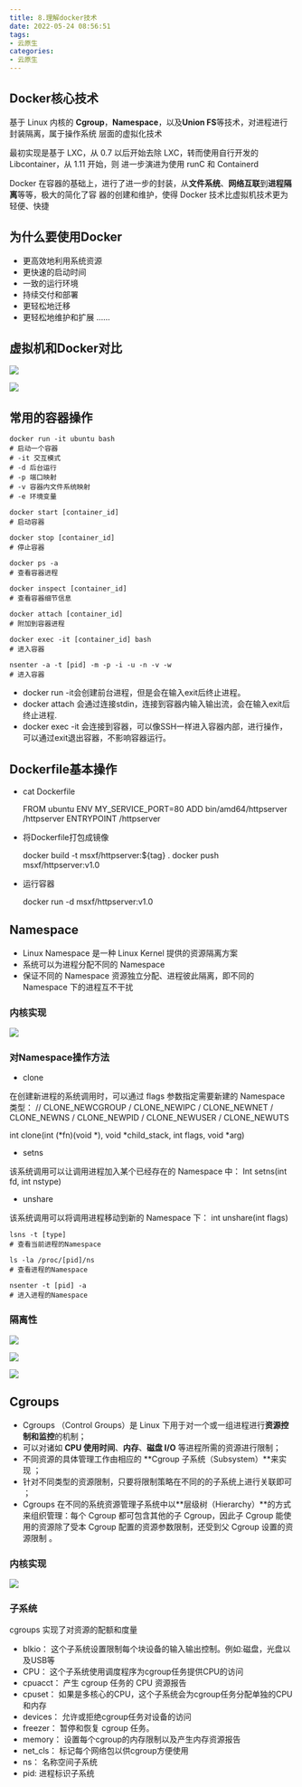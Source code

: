 ```yaml
---
title: 8.理解docker技术
date: 2022-05-24 08:56:51
tags: 
- 云原生
categories:
- 云原生
---
```


## Docker核心技术

基于 Linux 内核的 **Cgroup**，**Namespace**，以及**Union FS**等技术，对进程进行封装隔离，属于操作系统
层面的虚拟化技术

最初实现是基于 LXC，从 0.7 以后开始去除 LXC，转而使用自行开发的 Libcontainer，从 1.11 开始，则
进一步演进为使用 runC 和 Containerd

Docker 在容器的基础上，进行了进一步的封装，从**文件系统**、**网络互联**到**进程隔离**等等，极大的简化了容
器的创建和维护，使得 Docker 技术比虚拟机技术更为轻便、快捷

## 为什么要使用Docker

- 更高效地利用系统资源
- 更快速的启动时间
- 一致的运行环境
- 持续交付和部署
- 更轻松地迁移
- 更轻松地维护和扩展
……

## 虚拟机和Docker对比

![](8-理解docker技术/2022-05-24-09-00-19.png)

![](8-理解docker技术/2022-05-24-09-00-33.png)

## 常用的容器操作

```shell
docker run -it ubuntu bash
# 启动一个容器
# -it 交互模式
# -d 后台运行
# -p 端口映射
# -v 容器内文件系统映射
# -e 环境变量

docker start [container_id]
# 启动容器

docker stop [container_id]
# 停止容器

docker ps -a
# 查看容器进程

docker inspect [container_id]
# 查看容器细节信息

docker attach [container_id]
# 附加到容器进程

docker exec -it [container_id] bash
# 进入容器

nsenter -a -t [pid] -m -p -i -u -n -v -w
# 进入容器

```

- docker run -it会创建前台进程，但是会在输入exit后终止进程。
- docker attach 会通过连接stdin，连接到容器内输入输出流，会在输入exit后终止进程.
- docker exec -it 会连接到容器，可以像SSH一样进入容器内部，进行操作，可以通过exit退出容器，不影响容器运行。

## Dockerfile基本操作
- cat Dockerfile

    FROM ubuntu
    ENV MY_SERVICE_PORT=80
    ADD bin/amd64/httpserver /httpserver
    ENTRYPOINT /httpserver

- 将Dockerfile打包成镜像

    docker build -t msxf/httpserver:${tag} .
    docker push msxf/httpserver:v1.0

- 运行容器

    docker run -d msxf/httpserver:v1.0

## Namespace

- Linux Namespace 是一种 Linux Kernel 提供的资源隔离方案
- 系统可以为进程分配不同的 Namespace
- 保证不同的 Namespace 资源独立分配、进程彼此隔离，即不同的 Namespace 下的进程互不干扰

### 内核实现
![](8-理解docker技术/2022-05-24-09-26-58.png)

### 对Namespace操作方法
- clone

在创建新进程的系统调用时，可以通过 flags 参数指定需要新建的 Namespace 类型：
// CLONE_NEWCGROUP / CLONE_NEWIPC / CLONE_NEWNET / CLONE_NEWNS / CLONE_NEWPID /
CLONE_NEWUSER / CLONE_NEWUTS

int clone(int (*fn)(void *), void *child_stack, int flags, void *arg)

- setns

该系统调用可以让调用进程加入某个已经存在的 Namespace 中：
Int setns(int fd, int nstype)

- unshare

该系统调用可以将调用进程移动到新的 Namespace 下：
int unshare(int flags)

```shell
lsns -t [type]
# 查看当前进程的Namespace

ls -la /proc/[pid]/ns
# 查看进程的Namespace

nsenter -t [pid] -a
# 进入进程的Namespace
```

### 隔离性
![](8-理解docker技术/2022-05-24-09-28-28.png)

![](8-理解docker技术/2022-05-24-09-29-16.png)

![](8-理解docker技术/2022-05-24-09-29-28.png)

## Cgroups

- Cgroups （Control Groups）是 Linux 下用于对一个或一组进程进行**资源控制和监控**的机制；
- 可以对诸如 **CPU 使用时间**、**内存**、**磁盘 I/O** 等进程所需的资源进行限制；
- 不同资源的具体管理工作由相应的 **Cgroup 子系统（Subsystem）**来实现 ；
- 针对不同类型的资源限制，只要将限制策略在不同的的子系统上进行关联即可 ；
- Cgroups 在不同的系统资源管理子系统中以**层级树（Hierarchy）**的方式来组织管理：每个 Cgroup 都可包含其他的子 Cgroup，因此子 Cgroup 能使用的资源除了受本 Cgroup 配置的资源参数限制，还受到父
Cgroup 设置的资源限制 。

### 内核实现
![](8-理解docker技术/2022-05-24-10-26-34.png)

### 子系统
cgroups 实现了对资源的配额和度量
- blkio： 这个子系统设置限制每个块设备的输入输出控制。例如:磁盘，光盘以及USB等
- CPU： 这个子系统使用调度程序为cgroup任务提供CPU的访问
- cpuacct： 产生 cgroup 任务的 CPU 资源报告
- cpuset： 如果是多核心的CPU，这个子系统会为cgroup任务分配单独的CPU和内存
- devices： 允许或拒绝cgroup任务对设备的访问
- freezer： 暂停和恢复 cgroup 任务。
- memory： 设置每个cgroup的内存限制以及产生内存资源报告
- net_cls： 标记每个网络包以供cgroup方便使用
- ns： 名称空间子系统
- pid: 进程标识子系统